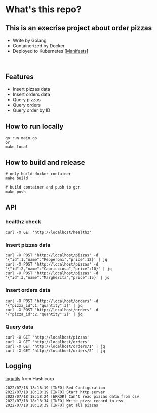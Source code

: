 # What's this repo?
## This is an execrise project about order pizzas

* Write by Golang
* Containerized by Docker
* Deployed to Kubernetes [[Manifests](https://github.com/wadexu007/geekbang_go/tree/main/httpserver3/k8s-mainfest)] 
<br>

## Features
* Insert pizzas data
* Insert orders data
* Query pizzas
* Query orders
* Query order by ID


## How to run locally
```
go run main.go
or  
make local
```

## How to build and release
```
# only build docker container
make build

# build container and push to gcr
make push
```

## API

### healthz check
```
curl -X GET 'http://localhost/healthz'
```

### Insert pizzas data
```
curl -X POST 'http://localhost/pizzas' -d '{"id":1,"name":"Pepperoni","price":12}' | jq
curl -X POST 'http://localhost/pizzas' -d '{"id":2,"name":"Capricciosa","price":10}' | jq
curl -X POST 'http://localhost/pizzas' -d '{"id":3,"name":"Margherita","price":15}' | jq
```

### Insert orders data
```
curl -X POST 'http://localhost/orders' -d '{"pizza_id":1,"quantity":3}' | jq
curl -X POST 'http://localhost/orders' -d '{"pizza_id":2,"quantity":2}' | jq
```

### Query data
```
curl -X GET 'http://localhost/pizzas'
curl -X GET 'http://localhost/orders'
curl -X GET 'http://localhost/orders/1' | jq 
curl -X GET 'http://localhost/orders/2' | jq
```

## Logging
[logutils](https://github.com/hashicorp/logutils) from Hashicorp
```
2022/07/18 18:18:19 [INFO] Red Configuration
2022/07/18 18:18:19 [INFO] Start http server
2022/07/18 18:18:24 [ERROR] Can't read pizzas data from csv
2022/07/18 18:18:34 [INFO] Write pizza record to csv
2022/07/18 18:18:39 [INFO] get all pizzas
```